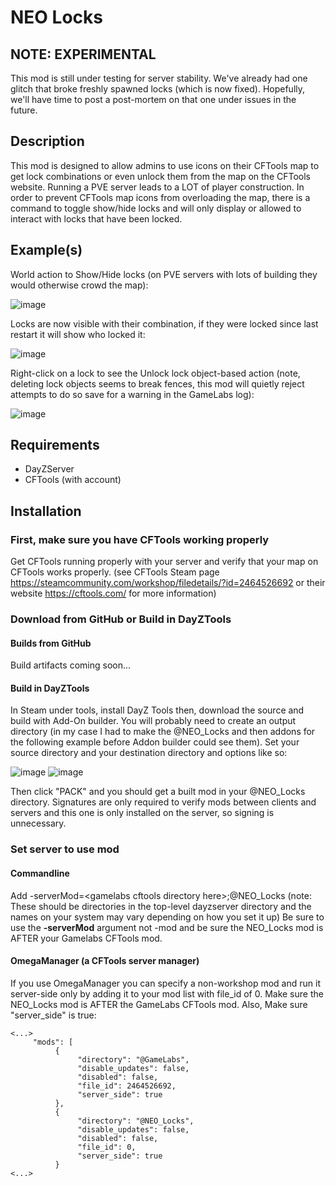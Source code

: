 # NEO Locks
## NOTE: EXPERIMENTAL
This mod is still under testing for server stability. We've already had one glitch that broke freshly 
spawned locks (which is now fixed). Hopefully, we'll have time to post a post-mortem on that one under issues in the future.
## Description
This mod is designed to allow admins to use icons on their CFTools map to get lock combinations or even unlock
them from the map on the CFTools website.  Running a PVE server leads to a LOT of player construction. In order 
to prevent CFTools map icons from overloading the map, there is a command to toggle show/hide locks and will 
only display or allowed to interact with locks that have been locked.

## Example(s)
World action to Show/Hide locks (on PVE servers with lots of building they would otherwise crowd the map):

![image](https://github.com/NEO-Farmers/AdminTools/assets/18753203/19836f85-d5a3-4b7a-a631-c4c76d2ba252)

Locks are now visible with their combination, if they were locked since last restart it will show who locked it:

![image](https://github.com/NEO-Farmers/AdminTools/assets/18753203/dcaa0226-b70c-428a-b3cd-fcb2c2d3460f)

Right-click on a lock to see the Unlock lock object-based action (note, deleting lock objects seems to break fences, 
this mod will quietly reject attempts to do so save for a warning in the GameLabs log):

![image](https://github.com/NEO-Farmers/AdminTools/assets/18753203/216b7d1a-dc07-4e2d-8d61-4a5cb173f59a)

## Requirements
- DayZServer
- CFTools (with account)
## Installation
### First, make sure you have CFTools working properly
Get CFTools running properly with your server and verify that your map on CFTools works properly. (see 
CFTools Steam page https://steamcommunity.com/workshop/filedetails/?id=2464526692 or 
their website https://cftools.com/ for more information)
### Download from GitHub or Build in DayZTools
#### Builds from GitHub
Build artifacts coming soon...
#### Build in DayZTools
In Steam under tools, install DayZ Tools then, download the source and build with Add-On builder. You will probably need 
to create an output directory (in my case I had to make the @NEO_Locks and then addons for the following example before Addon builder could see them). Set your source directory and your destination directory and options like so:

![image](https://github.com/NEO-Farmers/AdminTools/assets/18753203/a9436665-0a4b-4b1e-9570-9af06ec41f06)
![image](https://github.com/NEO-Farmers/AdminTools/assets/18753203/0d7a9cba-5085-483c-9719-22c5153cce1e)

Then click "PACK" and you should get a built mod in your @NEO_Locks directory. Signatures are only required to verify mods between clients and servers and this one is only installed on the server, so signing is unnecessary.

### Set server to use mod
#### Commandline
Add -serverMod=\<gamelabs cftools directory here\>;@NEO_Locks
(note: These should be directories in the top-level dayzserver directory and the names on your system may 
vary depending on how you set it up)
Be sure to use the **-serverMod** argument not -mod and be sure the NEO_Locks mod is AFTER your Gamelabs CFTools mod.
#### OmegaManager (a CFTools server manager)
If you use OmegaManager you can specify a non-workshop mod and run it server-side only by adding it to your mod list with
file_id of 0. Make sure the NEO_Locks mod is AFTER the GameLabs CFTools mod. Also, Make sure "server_side" is true:
```
<...>
     "mods": [
          {
               "directory": "@GameLabs", 
               "disable_updates": false, 
               "disabled": false, 
               "file_id": 2464526692, 
               "server_side": true
          }, 
          {
               "directory": "@NEO_Locks", 
               "disable_updates": false, 
               "disabled": false, 
               "file_id": 0, 
               "server_side": true
          }
<...>
```
